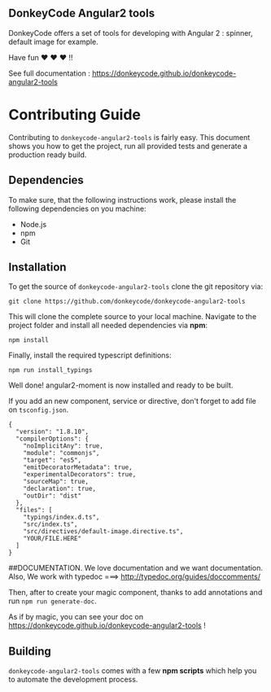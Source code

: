 ## DonkeyCode Angular2 tools

DonkeyCode offers a set of tools for developing with Angular 2 : spinner, default image for example.

Have fun :heart: :heart: :heart: !!

See full documentation : https://donkeycode.github.io/donkeycode-angular2-tools

# Contributing Guide

Contributing to `donkeycode-angular2-tools` is fairly easy. This document shows you how to
get the project, run all provided tests and generate a production ready build.

## Dependencies

To make sure, that the following instructions work, please install the following dependencies
on you machine:

- Node.js
- npm
- Git

## Installation

To get the source of `donkeycode-angular2-tools` clone the git repository via:

`git clone https://github.com/donkeycode/donkeycode-angular2-tools`

This will clone the complete source to your local machine. Navigate to the project folder
and install all needed dependencies via **npm**:

`npm install`

Finally, install the required typescript definitions:

`npm run install_typings`

Well done! angular2-moment is now installed and ready to be built.

If you add an new component, service or directive, don't forget to add file on `tsconfig.json`.

````
{
  "version": "1.8.10",
  "compilerOptions": {
    "noImplicitAny": true,
    "module": "commonjs",
    "target": "es5",
    "emitDecoratorMetadata": true,
    "experimentalDecorators": true,
    "sourceMap": true,
    "declaration": true,
    "outDir": "dist"
  },
  "files": [
    "typings/index.d.ts",
    "src/index.ts",
    "src/directives/default-image.directive.ts",
    "YOUR/FILE.HERE"
  ]
}
````

##DOCUMENTATION.
We love documentation and we want documentation.
Also, We work with typedoc ===> http://typedoc.org/guides/doccomments/

Then, after to create your magic component, thanks to add annotations and run `npm run generate-doc`.

As if by magic, you can see your doc on https://donkeycode.github.io/donkeycode-angular2-tools !

## Building

`donkeycode-angular2-tools` comes with a few **npm scripts** which help you to automate
the development process.
